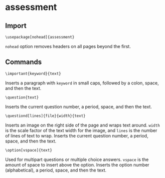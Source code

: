 # assessment

## Import
`\usepackage[nohead]{assessment}`

`nohead` option removes headers on all pages beyond the first.

## Commands
`\important{keyword}{text}`

Inserts a paragraph with `keyword` in small caps, followed by a colon, space, and then the text.

`\question{text}`

Inserts the current question number, a period, space, and then the text.

`\questiond[lines]{file}{width}{text}`

Inserts an image on the right side of the page and wraps text around. `width` is the scale factor of the text width for the image, and `lines` is the number of lines of text to wrap. Inserts the current question number, a period, space, and then the text.

`\option[vspace]{text}`

Used for multipart questions or multiple choice answers. `vspace` is the amount of space to insert above the option. Inserts the option number (alphabetical), a period, space, and then the text.
